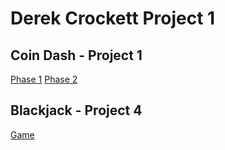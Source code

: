 # Derek Crockett Project 1
## Coin Dash - Project 1
[Phase 1](Project-1-Phase-1/)
[Phase 2](Project-1-Phase-2/)
## Blackjack - Project 4
[Game](Project-4/)
